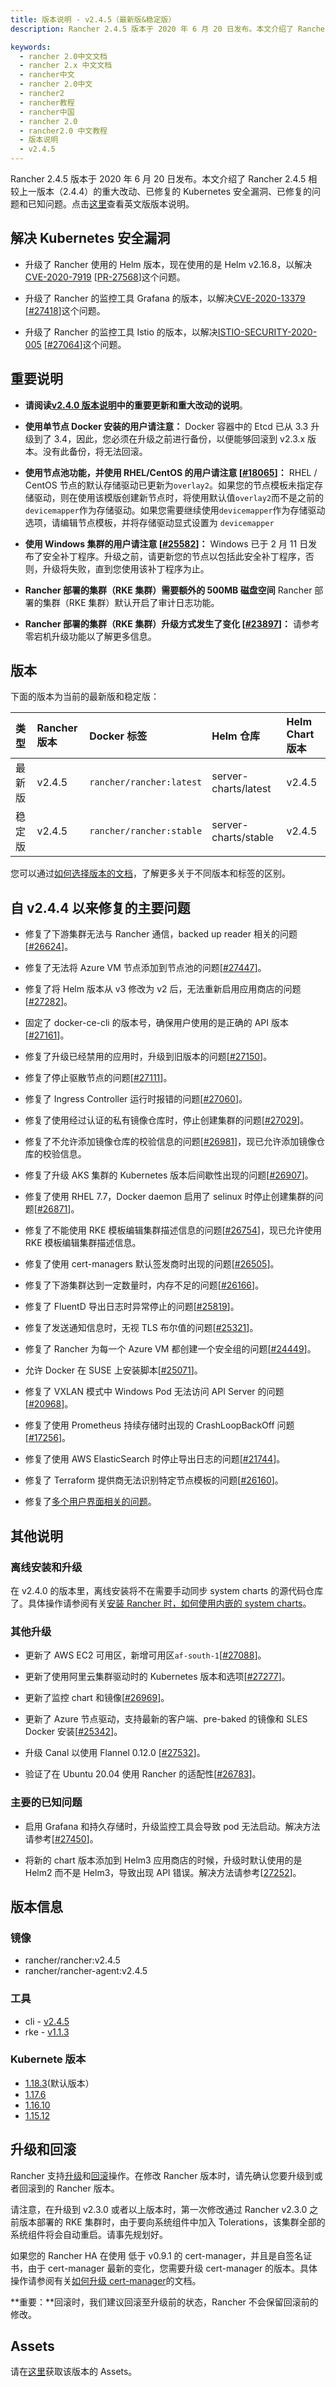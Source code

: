 ```yaml
---
title: 版本说明 - v2.4.5（最新版&稳定版）
description: Rancher 2.4.5 版本于 2020 年 6 月 20 日发布。本文介绍了 Rancher 2.4.5 相较上一版本（2.4.40）的重大改动、已修复的Kubernetes 安全漏洞、已修复的问题和已知问题。

keywords:
  - rancher 2.0中文文档
  - rancher 2.x 中文文档
  - rancher中文
  - rancher 2.0中文
  - rancher2
  - rancher教程
  - rancher中国
  - rancher 2.0
  - rancher2.0 中文教程
  - 版本说明
  - v2.4.5
---
```


Rancher 2.4.5 版本于 2020 年 6 月 20 日发布。本文介绍了 Rancher 2.4.5 相较上一版本（2.4.4）的重大改动、已修复的 Kubernetes 安全漏洞、已修复的问题和已知问题。点击[这里](https://github.com/rancher/rancher/releases/tag/v2.4.5)查看英文版版本说明。

## 解决 Kubernetes 安全漏洞

- 升级了 Rancher 使用的 Helm 版本，现在使用的是 Helm v2.16.8，以解决 [CVE-2020-7919](https://github.com/helm/helm/releases/tag/v2.16.8) [[PR-27568](https://github.com/rancher/rancher/pull/27568)]这个问题。

- 升级了 Rancher 的监控工具 Grafana 的版本，以解决[CVE-2020-13379](https://grafana.com/blog/2020/06/03/grafana-6.7.4-and-7.0.2-released-with-important-security-fix/) [[#27418](https://github.com/rancher/rancher/issues/27418)]这个问题。

- 升级了 Rancher 的监控工具 Istio 的版本，以解决[ISTIO-SECURITY-2020-005](https://istio.io/latest/news/releases/1.4.x/announcing-1.4.9/) [[#27064](https://github.com/rancher/rancher/issues/27064)]这个问题。

## 重要说明

- **请阅读[v2.4.0 版本说明](/docs/releases/v2.4.0/)中的重要更新和重大改动的说明**。

- **使用单节点 Docker 安装的用户请注意：** Docker 容器中的 Etcd 已从 3.3 升级到了 3.4，因此，您必须在升级之前进行备份，以便能够回滚到 v2.3.x 版本。没有此备份，将无法回滚。

- **使用节点池功能，并使用 RHEL/CentOS 的用户请注意 [[#18065](https://github.com/rancher/rancher/issues/18065)]：** RHEL / CentOS 节点的默认存储驱动已更新为`overlay2`。如果您的节点模板未指定存储驱动，则在使用该模版创建新节点时，将使用默认值`overlay2`而不是之前的`devicemapper`作为存储驱动。如果您需要继续使用`devicemapper`作为存储驱动选项，请编辑节点模板，并将存储驱动显式设置为 `devicemapper`

* **使用 Windows 集群的用户请注意 [[#25582](https://github.com/rancher/rancher/issues/25582)]：** Windows 已于 2 月 11 日发布了安全补丁程序。升级之前，请更新您的节点以包括此安全补丁程序，否则，升级将失败，直到您使用该补丁程序为止。

- **Rancher 部署的集群（RKE 集群）需要额外的 500MB 磁盘空间** Rancher 部署的集群（RKE 集群）默认开启了审计日志功能。

- **Rancher 部署的集群（RKE 集群）升级方式发生了变化 [[#23897](https://github.com/rancher/rancher/issues/23897)]：** 请参考零宕机升级功能以了解更多信息。

## 版本

下面的版本为当前的最新版和稳定版：

| 类型   | Rancher 版本 | Docker 标签              | Helm 仓库            | Helm Chart 版本 |
| :----- | :----------- | :----------------------- | :------------------- | :-------------- |
| 最新版 | v2.4.5       | `rancher/rancher:latest` | server-charts/latest | v2.4.5          |
| 稳定版 | v2.4.5       | `rancher/rancher:stable` | server-charts/stable | v2.4.5          |

您可以通过[如何选择版本的文档](/docs/installation/options/server-tags/_index)，了解更多关于不同版本和标签的区别。

## 自 v2.4.4 以来修复的主要问题

- 修复了下游集群无法与 Rancher 通信，backed up reader 相关的问题[[#26624](https://github.com/rancher/rancher/issues/26624)]。

- 修复了无法将 Azure VM 节点添加到节点池的问题[[#27447](https://github.com/rancher/rancher/issues/27447)]。

- 修复了将 Helm 版本从 v3 修改为 v2 后，无法重新启用应用商店的问题[[#27282](https://github.com/rancher/rancher/issues/27282)]。

- 固定了 docker-ce-cli 的版本号，确保用户使用的是正确的 API 版本[[#27161](https://github.com/rancher/rancher/issues/27161)]。

- 修复了升级已经禁用的应用时，升级到旧版本的问题[[#27150](https://github.com/rancher/rancher/issues/27150)]。

- 修复了停止驱散节点的问题[[#27111](https://github.com/rancher/rancher/issues/27111)]。

- 修复了 Ingress Controller 运行时报错的问题[[#27060](https://github.com/rancher/rancher/issues/27060)]。

- 修复了使用经过认证的私有镜像仓库时，停止创建集群的问题[[#27029](https://github.com/rancher/rancher/issues/27029])]。

- 修复了不允许添加镜像仓库的校验信息的问题[[#26981](https://github.com/rancher/rancher/issues/26981)]，现已允许添加镜像仓库的校验信息。

- 修复了升级 AKS 集群的 Kubernetes 版本后间歇性出现的问题[[#26907](https://github.com/rancher/rancher/issues/26907)]。

- 修复了使用 RHEL 7.7，Docker daemon 启用了 selinux 时停止创建集群的问题[[#26871](https://github.com/rancher/rancher/issues/26871)]。

- 修复了不能使用 RKE 模板编辑集群描述信息的问题[[#26754](https://github.com/rancher/rancher/issues/26754)]，现已允许使用 RKE 模板编辑集群描述信息。

- 修复了使用 cert-managers 默认签发商时出现的问题[[#26505](https://github.com/rancher/rancher/issues/26505)]。

- 修复了下游集群达到一定数量时，内存不足的问题[[#26166](https://github.com/rancher/rancher/issues/26166)]。

- 修复了 FluentD 导出日志时异常停止的问题[[#25819](https://github.com/rancher/rancher/issues/25819)]。

- 修复了发送通知信息时，无视 TLS 布尔值的问题[[#25321](https://github.com/rancher/rancher/issues/25321)]。

- 修复了 Rancher 为每一个 Azure VM 都创建一个安全组的问题[[#24449](https://github.com/rancher/rancher/issues/24449)]。

- 允许 Docker 在 SUSE 上安装脚本[[#25071](https://github.com/rancher/rancher/issues/25071)]。

- 修复了 VXLAN 模式中 Windows Pod 无法访问 API Server 的问题[[#20968](https://github.com/rancher/rancher/issues/20968)]。

- 修复了使用 Prometheus 持续存储时出现的 CrashLoopBackOff 问题[[#17256](https://github.com/rancher/rancher/issues/17256)]。

- 修复了使用 AWS ElasticSearch 时停止导出日志的问题[[#21744](https://github.com/rancher/rancher/issues/21744)]。

- 修复了 Terraform 提供商无法识别特定节点模板的问题[[#26160](https://github.com/rancher/rancher/issues/26160)]。

- 修复了[多个用户界面相关的问题](https://github.com/rancher/rancher/issues?q=is%3Aissue+milestone%3Av2.4.5+is%3Aclosed+label%3Ateam%2Fui)。

## 其他说明

### 离线安装和升级

在 v2.4.0 的版本里，离线安装将不在需要手动同步 system charts 的源代码仓库了。具体操作请参阅有关[安装 Rancher 时，如何使用内嵌的 system charts](/docs/installation/other-installation-methods/air-gap/install-rancher/_index)。

### 其他升级

- 更新了 AWS EC2 可用区，新增可用区`af-south-1`[[#27088](https://github.com/rancher/rancher/issues/27088)]。

- 更新了使用阿里云集群驱动时的 Kubernetes 版本和选项[[#27277](https://github.com/rancher/rancher/issues/27277)]。

- 更新了监控 chart 和镜像[[#26969](https://github.com/rancher/rancher/issues/26969)]。

- 更新了 Azure 节点驱动，支持最新的客户端、pre-baked 的镜像和 SLES Docker 安装[[#25342](https://github.com/rancher/rancher/issues/25342)]。

- 升级 Canal 以使用 Flannel 0.12.0 [[#27532](https://github.com/rancher/rancher/issues/27532)]。

- 验证了在 Ubuntu 20.04 使用 Rancher 的适配性[[#26783](https://github.com/rancher/rancher/issues/26783)]。

### 主要的已知问题

- 启用 Grafana 和持久存储时，升级监控工具会导致 pod 无法启动。解决方法请参考[[#27450](https://github.com/rancher/rancher/issues/27450)]。

- 将新的 chart 版本添加到 Helm3 应用商店的时候，升级时默认使用的是 Helm2 而不是 Helm3，导致出现 API 错误。解决方法请参考[[27252](https://github.com/rancher/rancher/issues/27252)]。

## 版本信息

### 镜像

- rancher/rancher:v2.4.5
- rancher/rancher-agent:v2.4.5

### 工具

- cli - [v2.4.5](https://github.com/rancher/cli/releases/tag/v2.4.5)
- rke - [v1.1.3](https://github.com/rancher/rke/releases/tag/v1.1.3)

### Kubernete 版本

- [1.18.3](https://github.com/rancher/hyperkube/releases/tag/v1.18.3-rancher2)(默认版本）
- [1.17.6](https://github.com/rancher/hyperkube/releases/tag/v1.17.6-rancher2)
- [1.16.10](https://github.com/rancher/hyperkube/releases/tag/v1.16.10-rancher2)
- [1.15.12](https://github.com/rancher/hyperkube/releases/tag/v1.15.12-rancher2)

## 升级和回滚

Rancher 支持[升级](/docs/upgrades/_index)和[回滚](/docs/upgrades/rollbacks/_index)操作。在修改 Rancher 版本时，请先确认您要升级到或者回滚到的 Rancher 版本。

请注意，在升级到 v2.3.0 或者以上版本时，第一次修改通过 Rancher v2.3.0 之前版本部署的 RKE 集群时，由于要向系统组件中加入 Tolerations，该集群全部的系统组件将会自动重启。请事先规划好。

如果您的 Rancher HA 在使用 低于 v0.9.1 的 cert-manager，并且是自签名证书，由于 cert-manager 最新的变化，您需要升级 cert-manager 的版本。具体操作请参阅有关[如何升级 cert-manager](/docs/installation/options/upgrading-cert-manager/_index)的文档。

**重要：**回滚时，我们建议回滚至升级前的状态，Rancher 不会保留回滚前的修改。

## Assets

请在[这里](https://github.com/rancher/rancher/releases/tag/v2.4.5)获取该版本的 Assets。
